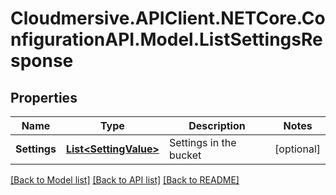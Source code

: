 # Cloudmersive.APIClient.NETCore.ConfigurationAPI.Model.ListSettingsResponse
## Properties

Name | Type | Description | Notes
------------ | ------------- | ------------- | -------------
**Settings** | [**List&lt;SettingValue&gt;**](SettingValue.md) | Settings in the bucket | [optional] 

[[Back to Model list]](../README.md#documentation-for-models) [[Back to API list]](../README.md#documentation-for-api-endpoints) [[Back to README]](../README.md)

